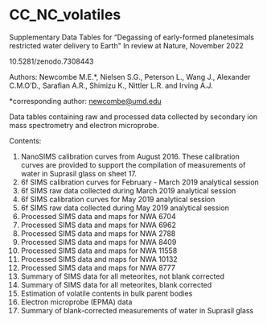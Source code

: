 # CC_NC_volatiles

Supplementary Data Tables for “Degassing of early-formed planetesimals restricted water delivery to Earth"
In review at Nature, November 2022

10.5281/zenodo.7308443

Authors: Newcombe M.E.*, Nielsen S.G., Peterson L., Wang J., Alexander C.M.O’D., Sarafian A.R., Shimizu K., Nittler L.R. and Irving A.J.

*corresponding author: newcombe@umd.edu

Data tables containing raw and processed data collected by secondary ion mass spectrometry and electron microprobe. 

Contents:
1. NanoSIMS calibration curves from August 2016. These calibration curves are provided to support the compilation of measurements of water in Suprasil glass on sheet 17.
2. 6f SIMS calibration curves for February - March 2019 analytical session
3. 6f SIMS raw data collected during March 2019 analytical session
4. 6f SIMS calibration curves for May 2019 analytical session
5. 6f SIMS raw data collected during May 2019 analytical session
6. Processed SIMS data and maps for NWA 6704
7. Processed SIMS data and maps for NWA 6962
8. Processed SIMS data and maps for NWA 2788
9. Processed SIMS data and maps for NWA 8409
10. Processed SIMS data and maps for NWA 11558
11. Processed SIMS data and maps for NWA 10132
12. Processed SIMS data and maps for NWA 8777
13. Summary of SIMS data for all meteorites, not blank corrected
14. Summary of SIMS data for all meteorites, blank corrected
15. Estimation of volatile contents in bulk parent bodies
16. Electron microprobe (EPMA) data
17. Summary of blank-corrected measurements of water in Suprasil glass
